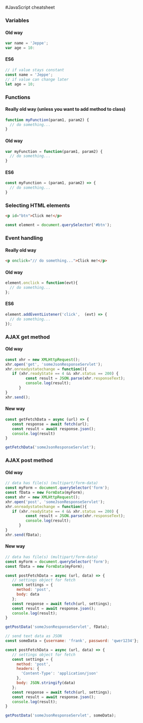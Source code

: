 #JavaScript cheatsheet

### Variables
#### Old way
```javascript
var name = 'Jeppe';
var age = 10:
```

#### ES6
```javascript
// if value stays constant
const name = 'Jeppe';
// if value can change later
let age = 10;
```

### Functions
#### Really old way (unless you want to add method to class)
```javascript
function myFunction(param1, param2) {
  // do something... 
}
```
#### Old way
```javascript
var myFunction = function(param1, param2) {
  // do something...
}
```
#### ES6
```javascript
const myFunction = (param1, param2) => {
  // do something...
}
```

### Selecting HTML elements
```html
<p id="btn">Click me!</p>
```
```javascript
const element = document.querySelector('#btn');
```

### Event handling
#### Really old way
```html
<p onclick="// do something...">Click me!</p>
```
#### Old way
```javascript
element.onclick = function(evt){
  // do something...
};
```
#### ES6
```javascript
element.addEventListener('click',  (evt) => {
  // do something...
});
```

### AJAX get method
#### Old way
```javascript
const xhr = new XMLHttpRequest();
xhr.open('get', 'someJsonResponseServlet');
xhr.onreadystatechange = function(){
   if (xhr.readyState == 4 && xhr.status == 200) {
         const result = JSON.parse(xhr.responseText);
         console.log(result);
      }
}
xhr.send();
```
#### New way
```javascript
const getFetchData = async (url) => {
   const response = await fetch(url);
   const result = await response.json();
   console.log(result)
}

getFetchData('someJsonResponseServlet');
```

### AJAX post method
#### Old way
```javascript
// data has file(s) (multipart/form-data)
const myForm = document.querySelector('form');
const fData = new FormData(myForm);
const xhr = new XMLHttpRequest();
xhr.open('post', 'someJsonResponseServlet');
xhr.onreadystatechange = function(){
   if (xhr.readyState == 4 && xhr.status == 200) {
         const result = JSON.parse(xhr.responseText);
         console.log(result);
      }
}
xhr.send(fData);
```
#### New way
```javascript
// data has file(s) (multipart/form-data)
const myForm = document.querySelector('form');
const fData = new FormData(myForm);

const postFetchData = async (url, data) => {
   // settings object for fetch 
   const settings = {
     method: 'post',
     body: data
   };
   const response = await fetch(url, settings);
   const result = await response.json();
   console.log(result);
}

getPostData('someJsonResponseServlet', fData);

// send text data as JSON
const someData = {username: 'frank', password: 'qwer1234'};

const postFetchData = async (url, data) => {
   // settings object for fetch 
   const settings = {
     method: 'post',
     headers: {
       'Content-Type': 'application/json'
     },
     body: JSON.stringify(data)
   };
   const response = await fetch(url, settings);
   const result = await response.json();
   console.log(result);
}

getPostData('someJsonResponseServlet', someData);
```
